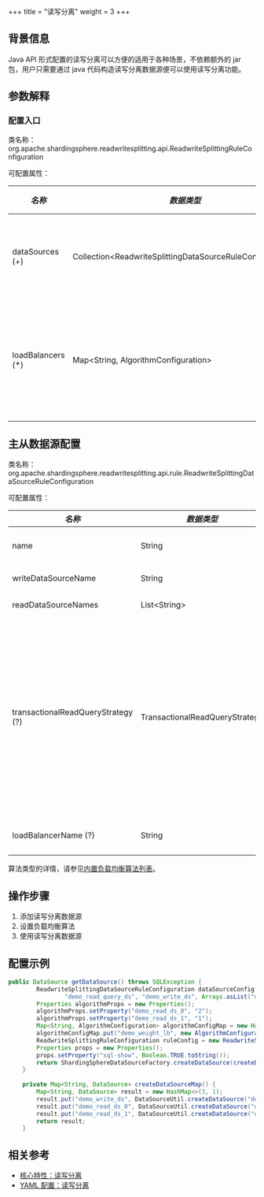 +++
title = "读写分离"
weight = 3
+++

## 背景信息

Java API 形式配置的读写分离可以方便的适用于各种场景，不依赖额外的 jar 包，用户只需要通过 java 代码构造读写分离数据源便可以使用读写分离功能。

## 参数解释

### 配置入口

类名称：org.apache.shardingsphere.readwritesplitting.api.ReadwriteSplittingRuleConfiguration

可配置属性：

| *名称*              | *数据类型*                                                      | *说明*       |
|-------------------|-------------------------------------------------------------|------------|
| dataSources (+)   | Collection\<ReadwriteSplittingDataSourceRuleConfiguration\> | 读写数据源配置    |
| loadBalancers (*) | Map\<String, AlgorithmConfiguration\>                       | 从库负载均衡算法配置 |

## 主从数据源配置

类名称：org.apache.shardingsphere.readwritesplitting.api.rule.ReadwriteSplittingDataSourceRuleConfiguration

可配置属性：

| *名称*                               | *数据类型*                         | *说明*                                                                        | *默认值*    |
|------------------------------------|--------------------------------|-----------------------------------------------------------------------------|----------|
| name                               | String                         | 读写分离数据源名称                                                                   | -        |
| writeDataSourceName                | String                         | 写库数据源名称                                                                     | -        |
| readDataSourceNames                | List\<String\>                 | 读库数据源名称                                                                     | -        |
| transactionalReadQueryStrategy (?) | TransactionalReadQueryStrategy | 事务内读请求的路由策略，可选值：PRIMARY（路由至主库）、FIXED（同一事务内路由至固定数据源）、DYNAMIC（同一事务内路由至非固定数据源） | DYNAMIC  |
| loadBalancerName (?)               | String                         | 读库负载均衡算法名称                                                                  | 轮询负载均衡算法 |

算法类型的详情，请参见[内置负载均衡算法列表](/cn/user-manual/common-config/builtin-algorithm/load-balance)。

## 操作步骤

1. 添加读写分离数据源
1. 设置负载均衡算法
1. 使用读写分离数据源
   
## 配置示例

```java
public DataSource getDataSource() throws SQLException {
        ReadwriteSplittingDataSourceRuleConfiguration dataSourceConfig = new ReadwriteSplittingDataSourceRuleConfiguration(
                "demo_read_query_ds", "demo_write_ds", Arrays.asList("demo_read_ds_0", "demo_read_ds_1"), "demo_weight_lb");
        Properties algorithmProps = new Properties();
        algorithmProps.setProperty("demo_read_ds_0", "2");
        algorithmProps.setProperty("demo_read_ds_1", "1");
        Map<String, AlgorithmConfiguration> algorithmConfigMap = new HashMap<>(1);
        algorithmConfigMap.put("demo_weight_lb", new AlgorithmConfiguration("WEIGHT", algorithmProps));
        ReadwriteSplittingRuleConfiguration ruleConfig = new ReadwriteSplittingRuleConfiguration(Collections.singleton(dataSourceConfig), algorithmConfigMap);
        Properties props = new Properties();
        props.setProperty("sql-show", Boolean.TRUE.toString());
        return ShardingSphereDataSourceFactory.createDataSource(createDataSourceMap(), Collections.singleton(ruleConfig), props);
    }
    
    private Map<String, DataSource> createDataSourceMap() {
        Map<String, DataSource> result = new HashMap<>(3, 1);
        result.put("demo_write_ds", DataSourceUtil.createDataSource("demo_write_ds"));
        result.put("demo_read_ds_0", DataSourceUtil.createDataSource("demo_read_ds_0"));
        result.put("demo_read_ds_1", DataSourceUtil.createDataSource("demo_read_ds_1"));
        return result;
    }
```

## 相关参考

- [核心特性：读写分离](/cn/features/readwrite-splitting/)
- [YAML 配置：读写分离](/cn/user-manual/shardingsphere-jdbc/yaml-config/rules/readwrite-splitting/)
